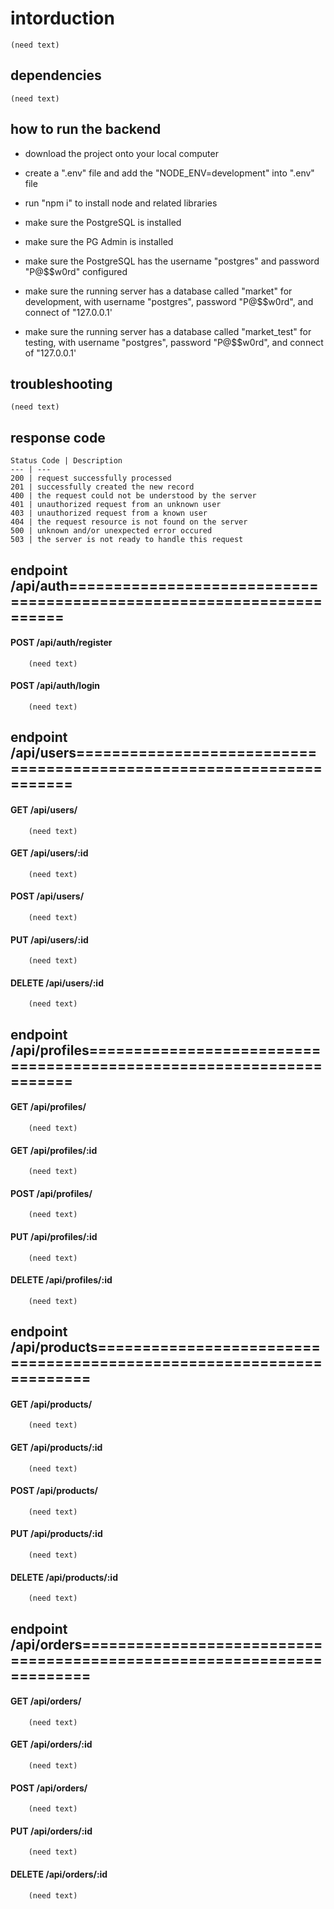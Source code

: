 # intorduction #
    (need text)


## dependencies ##
    (need text)

## how to run the backend ##

* download the project onto your local computer

* create a ".env" file and add the "NODE_ENV=development" into ".env" file

* run "npm i" to install node and related libraries

* make sure the PostgreSQL is installed

* make sure the PG Admin is installed

* make sure the PostgreSQL has the username "postgres" and password "P@$$w0rd" configured

* make sure the running server has a database called "market" for development, with username "postgres", password "P@$$w0rd", and connect of "127.0.0.1'

* make sure the running server has a database called "market_test" for testing, with username "postgres", password "P@$$w0rd", and connect of "127.0.0.1'


## troubleshooting ##
    (need text)

## response code
    
    Status Code | Description
    --- | --- 
    200 | request successfully processed 
    201 | successfully created the new record
    400 | the request could not be understood by the server
    401 | unauthorized request from an unknown user
    403 | unauthorized request from a known user
    404 | the request resource is not found on the server
    500 | unknown and/or unexpected error occured
    503 | the server is not ready to handle this request

## endpoint /api/auth=====================================================================

#### POST /api/auth/register
        (need text)

    
#### POST /api/auth/login
        (need text)

## endpoint /api/users=====================================================================

#### GET /api/users/
        (need text)

#### GET /api/users/:id
        (need text)
    
#### POST /api/users/
        (need text)
    
#### PUT /api/users/:id
        (need text)
    
#### DELETE /api/users/:id
        (need text)

## endpoint /api/profiles====================================================================

#### GET /api/profiles/
        (need text)

#### GET /api/profiles/:id
        (need text)
    
#### POST /api/profiles/
        (need text)
    
#### PUT /api/profiles/:id
        (need text)
    
#### DELETE /api/profiles/:id
        (need text)

## endpoint /api/products=====================================================================

#### GET /api/products/
        (need text)

#### GET /api/products/:id
        (need text)
    
#### POST /api/products/
        (need text)
    
#### PUT /api/products/:id
        (need text)
    
#### DELETE /api/products/:id
        (need text)

## endpoint /api/orders=======================================================================

#### GET /api/orders/
        (need text)

#### GET /api/orders/:id
        (need text)
    
#### POST /api/orders/
        (need text)
    
#### PUT /api/orders/:id
        (need text)
    
#### DELETE /api/orders/:id
        (need text)